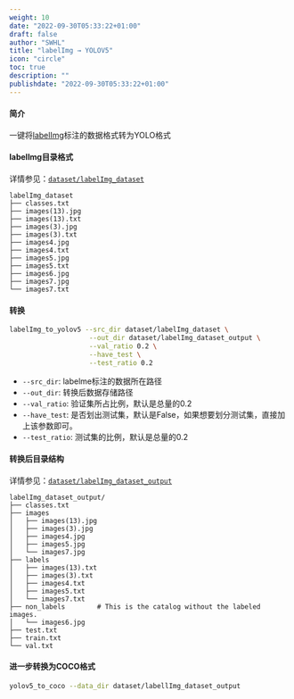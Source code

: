 ```yaml
---
weight: 10
date: "2022-09-30T05:33:22+01:00"
draft: false
author: "SWHL"
title: "labelImg → YOLOV5"
icon: "circle"
toc: true
description: ""
publishdate: "2022-09-30T05:33:22+01:00"
---
```


#### 简介
一键将[labelImg](https://github.com/tzutalin/labelImg)标注的数据格式转为YOLO格式

#### labelImg目录格式
详情参见：[`dataset/labelImg_dataset`](https://github.com/RapidAI/LabelConvert/tree/d364199d87e13dd8267efc41cb4a5ea2bb0a370c/dataset/labelImg_dataset)
````text {linenos=table}
labelImg_dataset
├── classes.txt
├── images(13).jpg
├── images(13).txt
├── images(3).jpg
├── images(3).txt
├── images4.jpg
├── images4.txt
├── images5.jpg
├── images5.txt
├── images6.jpg
├── images7.jpg
└── images7.txt
````

#### 转换
```bash {linenos=table}
labelImg_to_yolov5 --src_dir dataset/labelImg_dataset \
                    --out_dir dataset/labelImg_dataset_output \
                    --val_ratio 0.2 \
                    --have_test \
                    --test_ratio 0.2
```
- `--src_dir`: labelme标注的数据所在路径
- `--out_dir`: 转换后数据存储路径
- `--val_ratio`: 验证集所占比例，默认是总量的0.2
- `--have_test`: 是否划出测试集，默认是False，如果想要划分测试集，直接加上该参数即可。
- `--test_ratio`: 测试集的比例，默认是总量的0.2

#### 转换后目录结构
详情参见：[`dataset/labelImg_dataset_output`](https://github.com/RapidAI/LabelConvert/tree/d364199d87e13dd8267efc41cb4a5ea2bb0a370c/dataset/labelImg_dataset_output)

````text {linenos=table}
labelImg_dataset_output/
├── classes.txt
├── images
│   ├── images(13).jpg
│   ├── images(3).jpg
│   ├── images4.jpg
│   ├── images5.jpg
│   └── images7.jpg
├── labels
│   ├── images(13).txt
│   ├── images(3).txt
│   ├── images4.txt
│   ├── images5.txt
│   └── images7.txt
├── non_labels        # This is the catalog without the labeled images.
│   └── images6.jpg
├── test.txt
├── train.txt
└── val.txt
````

#### 进一步转换为COCO格式
```bash {linenos=table}
yolov5_to_coco --data_dir dataset/labellImg_dataset_output
````
